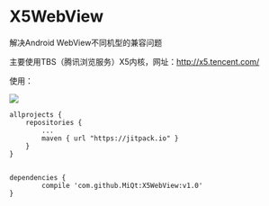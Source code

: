 # X5WebView
解决Android WebView不同机型的兼容问题

主要使用TBS（腾讯浏览服务）X5内核，网址：http://x5.tencent.com/

使用：

[![](https://jitpack.io/v/MiQt/X5WebView.svg)](https://jitpack.io/#MiQt/X5WebView)

	allprojects {
		repositories {
			...
			maven { url "https://jitpack.io" }
		}
	}


	dependencies {
	        compile 'com.github.MiQt:X5WebView:v1.0'
	}
